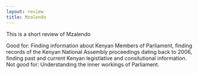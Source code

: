 ```yaml
---
layout: review
title: Mzalendo
---
```


This is a short review of Mzalendo

Good for: Finding information about Kenyan Members of Parliament, finding records of the Kenyan National Assembly proceedings dating back to 2006, finding past and current Kenyan legistlative and consitutional information.
Not good for: Understanding the inner workings of Parliament.
